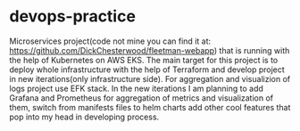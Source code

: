 # devops-practice

Microservices project(code not mine you can find it at: https://github.com/DickChesterwood/fleetman-webapp) that is running with the help of Kubernetes on AWS EKS. The main target for this project is to deploy whole infrastructure with the help of Terraform and develop project in new iterations(only infrastructure side). For aggregation and visualizion of logs project use EFK stack. In the new iterations I am planning to add Grafana and Prometheus for aggregation of metrics and visualization of them, switch from manifests files to helm charts add other cool features that pop into my head in developing process.

